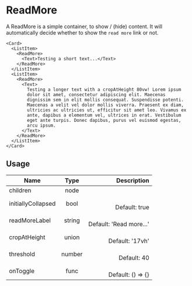<!-- 
This is an auto-generated markdown. 
You can change it in "src/molecules/ReadMore.js" and run build:docs to update this file.
-->
# ReadMore
A ReadMore is a simple container, to show / (hide) content. It will automatically decide whether to show the `read more` link or not.
```example
<Card>
  <ListItem>
    <ReadMore>
      <Text>Testing a short text...</Text>
    </ReadMore>
  </ListItem>
  <ListItem>
    <ReadMore>
      <Text>
        Testing a longer text with a cropAtHeight 80vw! Lorem ipsum
        dolor sit amet, consectetur adipiscing elit. Maecenas
        dignissim sem in elit mollis consequat. Suspendisse potenti.
        Maecenas a velit vel dolor mollis viverra. Praesent ex diam,
        ultricies ac ultricies ut, efficitur sit amet leo. Vivamus ex
        ante, dapibus a elementum vel, ultrices in erat. Vestibulum
        eget ante turpis. Donec dapibus, purus vel euismod egestas,
        arcu ipsum.
      </Text>
    </ReadMore>
  </ListItem>
</Card>
 ```
## Usage
| Name        | Type           | Description  |
| ----------- |:--------------:| ------------:|
|children|node|
|initiallyCollapsed|bool|<br>Default: true
|readMoreLabel|string|<br>Default: 'Read more...'
|cropAtHeight|union|<br>Default: '17vh'
|threshold|number|<br>Default: 40
|onToggle|func|<br>Default: () => {}
